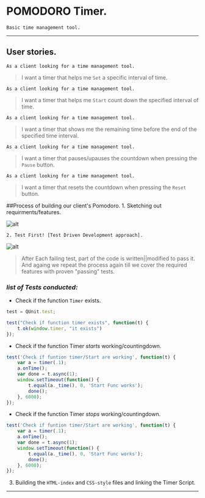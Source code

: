 # POMODORO Timer.
``Basic time management tool.``
_____

## User stories.
    As a client looking for a time management tool.
> I want a timer that helps me ```Set``` 
> a specific interval of time.

    As a client looking for a time management tool.
> I want a timer that helps me ```Start``` count down 
> the specified interval of time.

    As a client looking for a time management tool.
> I want a timer that shows me the remaining time 
> before the end of the specified time interval.

    As a client looking for a time management tool.
> I want a timer that pauses/upauses the countdown when
> pressing the ```Pause``` button.

    As a client looking for a time management tool.
> I want a timer that resets the countdown when
> pressing the ```Reset``` button.


##Process of building our client's Pomodoro.
    1. Sketching out requirments/features.

![alt](https://s30.postimg.org/hq4mgi6b5/Scan_Feb_8_14_36.jpg)

    2. Test First! [Test Driven Development approach].

![alt](https://image.ibb.co/dqDP5a/tddSteps.jpg)


>After Each failing test, part of the code is written||modified to pass it.
>And againg we repeat the process again till we cover the required features
>with proven "passing" tests.


 ### *list of Tests conducted:* 

* Check if the function ```Timer``` exists.

```javascript
test = QUnit.test;

test("Check if function timer exists", function(t) {
    t.ok(window.timer, "it exists")
});
```

* Check if the function Timer _starts_ working/countingdown.

```javascript
test('Check if funtion timer/Start are working', function(t) {
    var a = timer(.1);
    a.onTime();
    var done = t.async(1);
    window.setTimeout(function() {
        t.equal(a._time(), 0, 'Start Func works');
        done();
    }, 6000);
});
```

* Check if the function Timer _stops_ working/countingdown.

```javascript
test('Check if funtion timer/Start are working', function(t) {
    var a = timer(.1);
    a.onTime();
    var done = t.async(1);
    window.setTimeout(function() {
        t.equal(a._time(), 0, 'Start Func works');
        done();
    }, 6000);
});
```

3. Building the ``HTML-index`` and ``CSS-style`` files 
and linking the Timer Script.
_____
